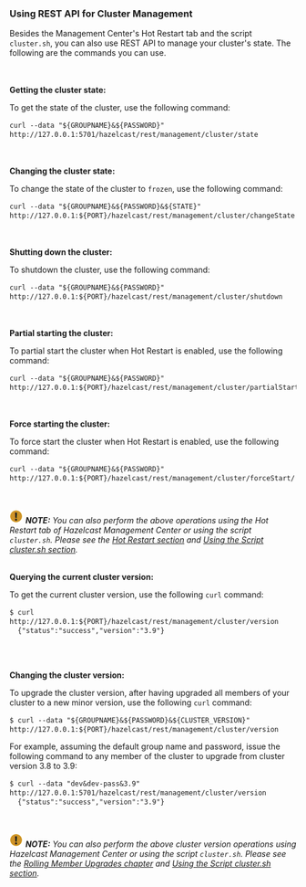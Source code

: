 


### Using REST API for Cluster Management

Besides the Management Center's Hot Restart tab and the script `cluster.sh`, you can also use REST API to manage your cluster's state. The following are the commands you can use.

<br></br>
**Getting the cluster state:**

To get the state of the cluster, use the following command:

```
curl --data "${GROUPNAME}&${PASSWORD}" http://127.0.0.1:5701/hazelcast/rest/management/cluster/state
```

<br></br>
**Changing the cluster state:**

To change the state of the cluster to `frozen`, use the following command:

```
curl --data "${GROUPNAME}&${PASSWORD}&${STATE}" http://127.0.0.1:${PORT}/hazelcast/rest/management/cluster/changeState 
```


<br></br>
**Shutting down the cluster:**

To shutdown the cluster, use the following command:

```
curl --data "${GROUPNAME}&${PASSWORD}"  http://127.0.0.1:${PORT}/hazelcast/rest/management/cluster/shutdown
```


<br></br>
**Partial starting the cluster:**

To partial start the cluster when Hot Restart is enabled, use the following command:

```
curl --data "${GROUPNAME}&${PASSWORD}" http://127.0.0.1:${PORT}/hazelcast/rest/management/cluster/partialStart/
```


<br></br>
**Force starting the cluster:**

To force start the cluster when Hot Restart is enabled, use the following command:

```
curl --data "${GROUPNAME}&${PASSWORD}" http://127.0.0.1:${PORT}/hazelcast/rest/management/cluster/forceStart/
```


<br></br>
![image](images/NoteSmall.jpg) ***NOTE:*** *You can also perform the above operations using the Hot Restart tab of Hazelcast Management Center or using the script `cluster.sh`. Please see the [Hot Restart section](http://docs.hazelcast.org/docs/management-center/latest/manual/html/Hot_Restart.html) and [Using the Script cluster.sh section](#using-the-script-cluster-sh).*
<br></br>

**Querying the current cluster version:**

To get the current cluster version, use the following `curl` command:

```
$ curl http://127.0.0.1:${PORT}/hazelcast/rest/management/cluster/version
  {"status":"success","version":"3.9"}
```

<br></br>

**Changing the cluster version:**

To upgrade the cluster version, after having upgraded all members of your cluster to a new minor version, use the following `curl` command:

```
$ curl --data "${GROUPNAME}&${PASSWORD}&${CLUSTER_VERSION}" http://127.0.0.1:${PORT}/hazelcast/rest/management/cluster/version

```

For example, assuming the default group name and password, issue the following command to any member of the cluster to upgrade from cluster version 3.8 to 3.9:

```
$ curl --data "dev&dev-pass&3.9" http://127.0.0.1:5701/hazelcast/rest/management/cluster/version
  {"status":"success","version":"3.9"}
```

<br></br>
![image](images/NoteSmall.jpg) ***NOTE:*** *You can also perform the above cluster version operations using Hazelcast Management Center or using the script `cluster.sh`. Please see the [Rolling Member Upgrades chapter](http://docs.hazelcast.org/docs/management-center/latest/manual/html/Rolling_Upgrade.html) and [Using the Script cluster.sh section](#using-the-script-cluster-sh).*
<br></br>
